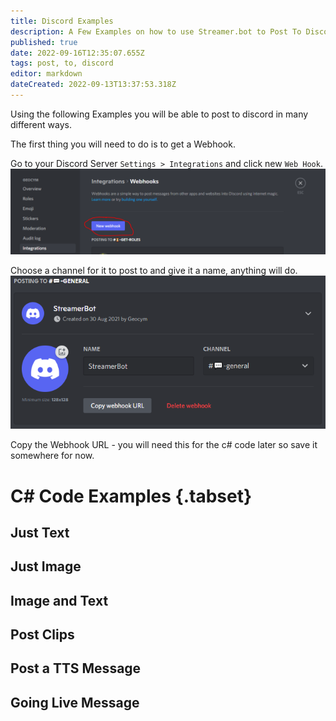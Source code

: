```yaml
---
title: Discord Examples
description: A Few Examples on how to use Streamer.bot to Post To Discord
published: true
date: 2022-09-16T12:35:07.655Z
tags: post, to, discord
editor: markdown
dateCreated: 2022-09-13T13:37:53.318Z
---
```



Using the following Examples you will be able to post to discord in many different ways. 

The first thing you will need to do is to get a Webhook.

Go to your Discord Server `Settings > Integrations` and click new `Web Hook`.
![post-to-discord-1.png](/extensions/post-to-discord/images/post-to-discord-1.png)

Choose a channel for it to post to and give it a name, anything will do.
![post-to-discord-1.png](/extensions/post-to-discord/images/post-to-discord-2.png)

Copy the Webhook URL - you will need this for the c# code later so save it somewhere for now.

# C# Code Examples {.tabset}
## Just Text
## Just Image
## Image and Text
## Post Clips
## Post a TTS Message
## Going Live Message


